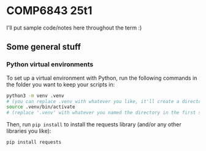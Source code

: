 # COMP6843 25t1
I'll put sample code/notes here throughout the term :)

## Some general stuff

### Python virtual environments
To set up a virtual environment with Python, run the following commands in the folder you want to keep your scripts in:
```sh
python3 -m venv .venv 
# (you can replace .venv with whatever you like, it'll create a directory with that name)
source .venv/bin/activate 
# (replace '.venv' with whatever you named the directory in the first step)
```

Then, run `pip install` to install the requests library (and/or any other libraries you like):
```sh
pip install requests
```